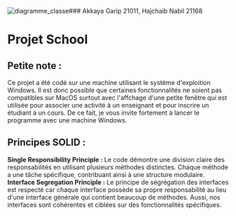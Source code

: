![diagramme_classe](https://github.com/GaripA/Notes/assets/125441895/23a207aa-2f28-4565-abef-0486a863b481)### Akkaya Garip 21011, Hajchaib Nabil 21168

# Projet School

## Petite note :
Ce projet a été codé sur une machine utilisant le système d'exploition Windows. Il est donc possible que certaines fonctionnalités ne soient pas compatibles sur MacOS surtout avec l'affchage d'une petite fenêtre qui est utilisée pour associer une activité à un enseignant et pour inscrire un étudiant à un cours. De ce fait, je vous invite fortement à lancer le programme avec une machine Windows.

## Principes SOLID :
**Single Responsibility Principle :** Le code démontre une division claire des responsabilités en utilisant plusieurs méthodes distinctes. Chaque méthode a une tâche spécifique, contribuant ainsi à une structure modulaire.
**Interface Segregation Principle :** Le principe de ségrégation des interfaces est respecté car chaque interface possède sa propre responsabilité au lieu d'une interface générale qui contient beaucoup de méthodes. Aussi, nos interfaces sont cohérentes et ciblées sur des fonctionnalités spécifiques.

